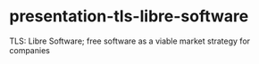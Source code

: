 # presentation-tls-libre-software
TLS: Libre Software; free software as a viable market strategy for companies
